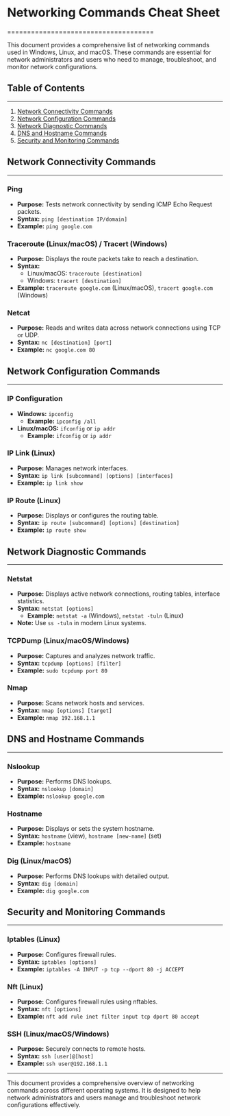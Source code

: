 # Networking Commands Cheat Sheet
=====================================

This document provides a comprehensive list of networking commands used in Windows, Linux, and macOS. These commands are essential for network administrators and users who need to manage, troubleshoot, and monitor network configurations.

## Table of Contents
-----------------

1. [Network Connectivity Commands](#network-connectivity-commands)
2. [Network Configuration Commands](#network-configuration-commands)
3. [Network Diagnostic Commands](#network-diagnostic-commands)
4. [DNS and Hostname Commands](#dns-and-hostname-commands)
5. [Security and Monitoring Commands](#security-and-monitoring-commands)

## Network Connectivity Commands
-----------------------------

### Ping
- **Purpose:** Tests network connectivity by sending ICMP Echo Request packets.
- **Syntax:** `ping [destination IP/domain]`
- **Example:** `ping google.com`

### Traceroute (Linux/macOS) / Tracert (Windows)
- **Purpose:** Displays the route packets take to reach a destination.
- **Syntax:**
  - Linux/macOS: `traceroute [destination]`
  - Windows: `tracert [destination]`
- **Example:** `traceroute google.com` (Linux/macOS), `tracert google.com` (Windows)

### Netcat
- **Purpose:** Reads and writes data across network connections using TCP or UDP.
- **Syntax:** `nc [destination] [port]`
- **Example:** `nc google.com 80`

## Network Configuration Commands
------------------------------

### IP Configuration
- **Windows:** `ipconfig`
  - **Example:** `ipconfig /all`
- **Linux/macOS:** `ifconfig` or `ip addr`
  - **Example:** `ifconfig` or `ip addr`

### IP Link (Linux)
- **Purpose:** Manages network interfaces.
- **Syntax:** `ip link [subcommand] [options] [interfaces]`
- **Example:** `ip link show`

### IP Route (Linux)
- **Purpose:** Displays or configures the routing table.
- **Syntax:** `ip route [subcommand] [options] [destination]`
- **Example:** `ip route show`

## Network Diagnostic Commands
---------------------------

### Netstat
- **Purpose:** Displays active network connections, routing tables, interface statistics.
- **Syntax:** `netstat [options]`
  - **Example:** `netstat -a` (Windows), `netstat -tuln` (Linux)
- **Note:** Use `ss -tuln` in modern Linux systems.

### TCPDump (Linux/macOS/Windows)
- **Purpose:** Captures and analyzes network traffic.
- **Syntax:** `tcpdump [options] [filter]`
- **Example:** `sudo tcpdump port 80`

### Nmap
- **Purpose:** Scans network hosts and services.
- **Syntax:** `nmap [options] [target]`
- **Example:** `nmap 192.168.1.1`

## DNS and Hostname Commands
-------------------------

### Nslookup
- **Purpose:** Performs DNS lookups.
- **Syntax:** `nslookup [domain]`
- **Example:** `nslookup google.com`

### Hostname
- **Purpose:** Displays or sets the system hostname.
- **Syntax:** `hostname` (view), `hostname [new-name]` (set)
- **Example:** `hostname`

### Dig (Linux/macOS)
- **Purpose:** Performs DNS lookups with detailed output.
- **Syntax:** `dig [domain]`
- **Example:** `dig google.com`

## Security and Monitoring Commands
--------------------------------

### Iptables (Linux)
- **Purpose:** Configures firewall rules.
- **Syntax:** `iptables [options]`
- **Example:** `iptables -A INPUT -p tcp --dport 80 -j ACCEPT`

### Nft (Linux)
- **Purpose:** Configures firewall rules using nftables.
- **Syntax:** `nft [options]`
- **Example:** `nft add rule inet filter input tcp dport 80 accept`

### SSH (Linux/macOS/Windows)
- **Purpose:** Securely connects to remote hosts.
- **Syntax:** `ssh [user]@[host]`
- **Example:** `ssh user@192.168.1.1`

---

This document provides a comprehensive overview of networking commands across different operating systems. It is designed to help network administrators and users manage and troubleshoot network configurations effectively.
